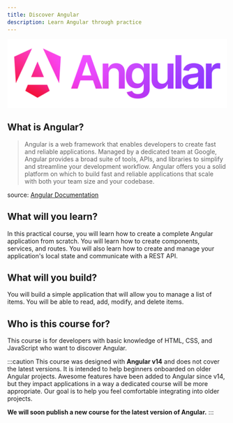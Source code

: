 ```yaml
---
title: Discover Angular
description: Learn Angular through practice
---
```


![Angular](../../../assets/extended-angular-logo.png)

## What is Angular?

> Angular is a web framework that enables developers to create fast and reliable applications.
> Managed by a dedicated team at Google, Angular provides a broad suite of tools, APIs, and libraries to simplify and streamline your development workflow. Angular offers you a solid platform on which to build fast and reliable applications that scale with both your team size and your codebase.

source: <a href="https://angular.dev/overview" target="_blank">Angular Documentation</a>

## What will you learn?

In this practical course, you will learn how to create a complete Angular application from scratch. You will learn how to create components, services, and routes. You will also learn how to create and manage your application's local state and communicate with a REST API.

## What will you build?

You will build a simple application that will allow you to manage a list of items. You will be able to read, add, modify, and delete items.

## Who is this course for?

This course is for developers with basic knowledge of HTML, CSS, and JavaScript who want to discover Angular.

:::caution
This course was designed with **Angular v14** and does not cover the latest versions.
It is intended to help beginners onboarded on older Angular projects. Awesome features have been added to Angular since v14, but they impact applications in a way a dedicated course will be more appropriate.
Our goal is to help you feel comfortable integrating into older projects.

**We will soon publish a new course for the latest version of Angular.**
:::
